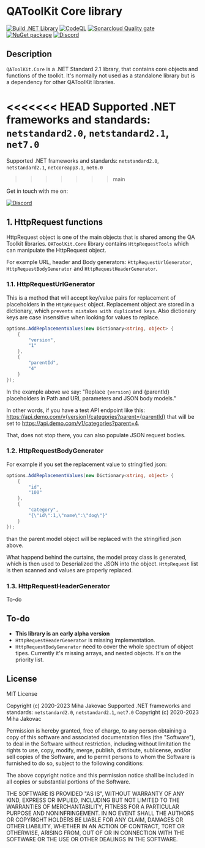 # QAToolKit Core library
[![Build .NET Library](https://github.com/qatoolkit/qatoolkit-core-net/workflows/.NET%20Core/badge.svg?branch=main)](https://github.com/qatoolkit/qatoolkit-core-net/actions)
[![CodeQL](https://github.com/qatoolkit/qatoolkit-core-net/workflows/CodeQL%20Analyze/badge.svg)](https://github.com/qatoolkit/qatoolkit-core-net/security/code-scanning)
[![Sonarcloud Quality gate](https://github.com/qatoolkit/qatoolkit-core-net/workflows/Sonarqube%20Analyze/badge.svg)](https://sonarcloud.io/dashboard?id=qatoolkit_qatoolkit-core-net)
[![NuGet package](https://img.shields.io/nuget/v/QAToolKit.Core?label=QAToolKit.Core)](https://www.nuget.org/packages/QAToolKit.Core/)
[![Discord](https://img.shields.io/discord/787220825127780354?color=%23267CB9&label=Discord%20chat)](https://discord.gg/hYs6ayYQC5)

## Description
`QAToolKit.Core` is a .NET Standard 2.1 library, that contains core objects and functions of the toolkit. It's normally not used as a standalone library but is a dependency for other QAToolKit libraries.

<<<<<<< HEAD
Supported .NET frameworks and standards: `netstandard2.0`, `netstandard2.1`, `net7.0`
=======
Supported .NET frameworks and standards: `netstandard2.0`, `netstandard2.1`, `netcoreapp3.1`, `net6.0`
>>>>>>> main

Get in touch with me on:

[![Discord](https://img.shields.io/discord/787220825127780354?color=%23267CB9&label=Discord%20chat)](https://discord.gg/hYs6ayYQC5)

## 1. HttpRequest functions
HttpRequest object is one of the main objects that is shared among the QA Toolkit libraries. `QAToolKit.Core` library contains `HttpRequestTools` which can manipulate the HttpRequest object.

For example URL, header and Body generators: `HttpRequestUrlGenerator`, `HttpRequestBodyGenerator` and `HttpRequestHeaderGenerator`.

### 1.1. HttpRequestUrlGenerator
This is a method that will accept key/value pairs for replacement of placeholders in the `HttpRequest` object. Replacement object are stored in a dictionary, which `prevents mistakes with duplicated keys`.
Also dictionary keys are case insensitive when looking for values to replace.

```csharp
options.AddReplacementValues(new Dictionary<string, object> {
    {
        "version",
        "1"
    },
    {
        "parentId",
        "4"
    }
});
```

In the example above we say: "Replace `{version}` and {parentId} placeholders in Path and URL parameters and JSON body models."

In other words, if you have a test API endpoint like this: https://api.demo.com/v{version}/categories?parent={parentId} that will be set to https://api.demo.com/v1/categories?parent=4.

That, does not stop there, you can also populate JSON request bodies.

### 1.2. HttpRequestBodyGenerator

For example if you set the replacement value to stringified json:

```csharp
options.AddReplacementValues(new Dictionary<string, object> {
    {
        "id",
        "100"
    },
    {
        "category",
        "{\"id\":1,\"name\":\"dog\"}"
    }
});
```
than the parent model object will be replaced with the stringified json above.

What happend behind the curtains, the model proxy class is generated, which is then used to Deserialized the JSON into the object.
`HttpRequest` list is then scanned and values are properly replaced.

### 1.3. HttpRequestHeaderGenerator

To-do

## To-do

- **This library is an early alpha version**
- `HttpRequestHeaderGenerator` is missing implementation.
- `HttpRequestBodyGenerator` need to cover the whole spectrum of object tipes. Currently it's missing arrays, and nested objects. It's on the priority list.

## License

MIT License

Copyright (c) 2020-2023 Miha Jakovac
Supported .NET frameworks and standards: `netstandard2.0`, `netstandard2.1`, `net7.0`
Copyright (c) 2020-2023 Miha Jakovac

Permission is hereby granted, free of charge, to any person obtaining a copy
of this software and associated documentation files (the "Software"), to deal
in the Software without restriction, including without limitation the rights
to use, copy, modify, merge, publish, distribute, sublicense, and/or sell
copies of the Software, and to permit persons to whom the Software is
furnished to do so, subject to the following conditions:

The above copyright notice and this permission notice shall be included in all
copies or substantial portions of the Software.

THE SOFTWARE IS PROVIDED "AS IS", WITHOUT WARRANTY OF ANY KIND, EXPRESS OR
IMPLIED, INCLUDING BUT NOT LIMITED TO THE WARRANTIES OF MERCHANTABILITY,
FITNESS FOR A PARTICULAR PURPOSE AND NONINFRINGEMENT. IN NO EVENT SHALL THE
AUTHORS OR COPYRIGHT HOLDERS BE LIABLE FOR ANY CLAIM, DAMAGES OR OTHER
LIABILITY, WHETHER IN AN ACTION OF CONTRACT, TORT OR OTHERWISE, ARISING FROM,
OUT OF OR IN CONNECTION WITH THE SOFTWARE OR THE USE OR OTHER DEALINGS IN THE
SOFTWARE.